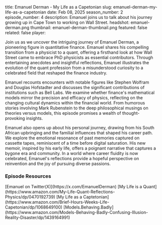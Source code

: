 title: Emanuel Derman - My Life as a Capetonian
slug: emanuel-derman-my-life-as-a-capetonian
date: Feb 08, 2025
season_number: 2
episode_number: 4
description: Emanuel joins us to talk about his journey growing up in Cape Town to working on Wall Street.
headshot: emanuel-derman.png
thumbnail: emanuel-derman-thumbnail.png
featured: false
related: false
player:<div id='buzzsprout-small-player-artist-emanuel-derman'></div><script type='text/javascript' charset='utf-8' src='https://www.buzzsprout.com/2229227.js?artist=Emanuel+Derman&container_id=buzzsprout-small-player-artist-emanuel-derman&player=small'></script>

Join us as we uncover the intriguing journey of Emanuel Derman, a pioneering figure in quantitative finance. Emanuel shares his compelling transition from a physicist to a quant, offering a firsthand look at how Wall Street came to embrace PhD physicists as essential contributors. Through entertaining anecdotes and insightful reflections, Emanuel illustrates the evolution of the quant profession from a misunderstood curiosity to a celebrated field that reshaped the finance industry.

Emanuel recounts encounters with notable figures like Stephen Wolfram and Douglas Hofstadter and discusses the significant contributions of institutions such as Bell Labs. We examine whether finance's mathematical models mirror the precision and efficacy of physics, reflecting on the changing cultural dynamics within the financial world. From humorous stories involving Mark Rubenstein to the deep philosophical musings on theories versus models, this episode promises a wealth of thought-provoking insights.

Emanuel also opens up about his personal journey, drawing from his South African upbringing and the familial influences that shaped his career path. We explore the emotional resonance of past memories captured on cassette tapes, reminiscent of a time before digital saturation. His new memoir, inspired by his early life, offers a poignant narrative that captures a bygone era and community. In a world where career fluidity is now celebrated, Emanuel's reflections provide a hopeful perspective on reinvention and the joy of pursuing diverse passions.
  
<h3 class="tilt-neon white mt-5 mb-3">Episode Resources</h3>
[Emanuel on Twitter(X)](https://x.com/EmanuelDerman)  
[My Life is a Quant](https://www.amazon.com/My-Life-Quant-Reflections-Physics/dp/0470192739)  
[My Life as a Captetonian](https://www.amazon.com/Brief-Hours-Weeks-Life-Capetonian/dp/1068649100)  
[Models.Behaving.Badly](https://www.amazon.com/Models-Behaving-Badly-Confusing-Illusion-Reality-Disaster/dp/1439164991)  
